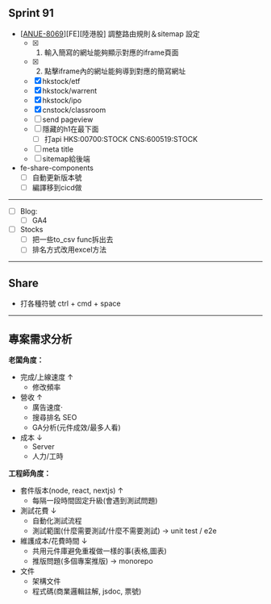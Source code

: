 
## Sprint 91
 * \[[ANUE-8069](https://cnyesrd.atlassian.net/browse/ANUE-8069)\]\[FE\]\[陸港股\] 調整路由規則＆sitemap 設定
	 * [x] 1. 輸入簡寫的網址能夠顯示對應的iframe頁面
	 * [x] 2. 點擊iframe內的網址能夠導到對應的簡寫網址
	 * [x] hkstock/etf
	 * [x] hkstock/warrent
	 * [x] hkstock/ipo
	 * [x] cnstock/classroom
	 * [ ] send pageview
	 * [ ] 隱藏的h1在最下面
		 * [ ] 打api HKS:00700:STOCK CNS:600519:STOCK
	 * [ ] meta title
	 * [ ] sitemap給後端

*  fe-share-components
	* [ ] 自動更新版本號
	* [ ] 編譯移到cicd做

---

* [ ] Blog: 
	* [ ] GA4
* [ ] Stocks
	* [ ] 把一些to_csv func拆出去
	* [ ] 排名方式改用excel方法

---

## Share
* 打各種符號 ctrl + cmd + space

---

## 專案需求分析

**老闆角度：**
* 完成/上線速度 ↑
	* 修改頻率
* 營收 ↑
	* 廣告速度·
	* 搜尋排名 SEO
	* GA分析(元件成效/最多人看)
* 成本 ↓
	* Server
	* 人力/工時

**工程師角度：**
* 套件版本(node, react, nextjs) ↑
	* 每隔一段時間固定升級(會遇到測試問題)
* 測試花費 ↓
	* 自動化測試流程
	* 測試範圍(什麼需要測試/什麼不需要測試) → unit test / e2e
* 維護成本/花費時間 ↓
	* 共用元件庫避免重複做一樣的事(表格,圖表)
	* 推版問題(多個專案推版) → monorepo
* 文件
	* 架構文件
	* 程式碼(商業邏輯註解, jsdoc, 票號)